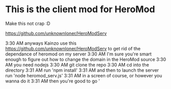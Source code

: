 This is the client mod for HeroMod
===
Make this not crap :D

https://github.com/unknownloner/HeroModServ

3:30 AM <unknownloner> anyways Kainzo use this https://github.com/unknownloner/HeroModServ to get rid of the dependance of heromod on my server
3:30 AM <unknownloner> I'm sure you're smart enough to figure out how to change the domain in the HeroMod source
3:30 AM <unknownloner> you need nodejs
3:30 AM <unknownloner> git clone the repo
3:30 AM <unknownloner> cd into the directory
3:31 AM <unknownloner> run 'npm install'
3:31 AM <unknownloner> and then to launch the server run 'node heromod_serv.js'
3:31 AM <unknownloner> in a screen of course, or however you wanna do it
3:31 AM <unknownloner> then you're good to go
'
